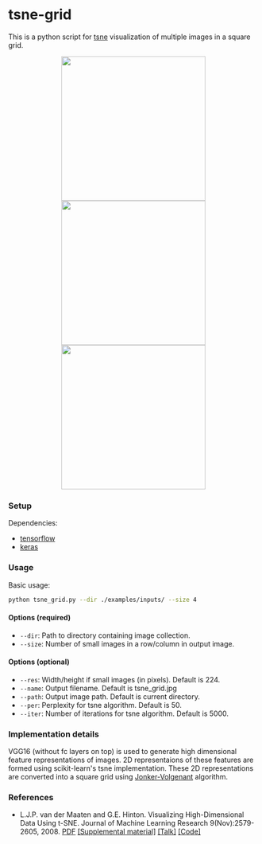 # tsne-grid
This is a python script for [tsne](https://lvdmaaten.github.io/tsne/) visualization of multiple images in a square grid.
<p align="center">
<img src="./examples/tsne_parichayawalia.jpg" width="290" height="290" />
<img src="./examples/tsne_prabodh.jpg" width="290" height="290" />
<img src="./examples/tsne_random.jpg" width="290" height="290" />
</p>

### Setup
Dependencies:
* [tensorflow](https://www.tensorflow.org/install/)
* [keras](https://keras.io/)

### Usage
Basic usage:
```bash
python tsne_grid.py --dir ./examples/inputs/ --size 4
```
#### Options (required)
* `--dir`: Path to directory containing image collection.
* `--size`: Number of small images in a row/column in output image.

#### Options (optional)
* `--res`: Width/height if small images (in pixels). Default is 224.
* `--name`: Output filename. Default is tsne_grid.jpg
* `--path`: Output image path. Default is current directory.
* `--per`: Perplexity for tsne algorithm. Default is 50.
* `--iter`: Number of iterations for tsne algorithm. Default is 5000.

### Implementation details
VGG16 (without fc layers on top) is used to generate high dimensional feature representations of images. 2D representaions of these features are formed using scikit-learn's tsne implementation. These 2D representations are converted into a square grid using [Jonker-Volgenant](https://blog.sourced.tech/post/lapjv/) algorithm.

### References
* L.J.P. van der Maaten and G.E. Hinton. Visualizing High-Dimensional Data Using t-SNE. Journal of Machine Learning Research 9(Nov):2579-2605, 2008. [PDF](https://lvdmaaten.github.io/publications/papers/JMLR_2008.pdf) [[Supplemental material]](https://lvdmaaten.github.io/publications/misc/Supplement_JMLR_2008.pdf) [[Talk]](https://www.youtube.com/watch?v=RJVL80Gg3lA&list=UUtXKDgv1AVoG88PLl8nGXmw) [[Code]](https://lvdmaaten.github.io/tsne/)